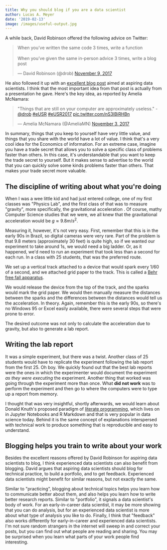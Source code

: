 ```yaml
---
title: Why you should blog if you are a data scientist
author: Lucas A. Meyer
date: '2019-02-13'
image: /images/useful-output.jpg
---
```


A while back, David Robinson offered the following advice on Twitter:

<blockquote class="twitter-tweet"><p lang="en" dir="ltr">When you’ve written the same code 3 times, write a function<br> <br>When you’ve given the same in-person advice 3 times, write a blog post</p>&mdash; David Robinson (@drob) <a href="https://twitter.com/drob/status/928447584712253440?ref_src=twsrc%5Etfw">November 9, 2017</a></blockquote> <script async src="https://platform.twitter.com/widgets.js" charset="utf-8"></script>

He also followed it up with an [excellent blog post](http://varianceexplained.org/r/start-blog/) aimed at aspiring data scientists. I think that the most important idea from that post is actually from a presentation he gave. Here's the key idea, as reported by Amelia McNamara:

<blockquote class="twitter-tweet"><p lang="en" dir="ltr">&quot;Things that are still on your computer are approximately useless.&quot; -<a href="https://twitter.com/drob?ref_src=twsrc%5Etfw">@drob</a> <a href="https://twitter.com/hashtag/eUSR?src=hash&amp;ref_src=twsrc%5Etfw">#eUSR</a> <a href="https://twitter.com/hashtag/eUSR2017?src=hash&amp;ref_src=twsrc%5Etfw">#eUSR2017</a> <a href="https://t.co/nS3IBiRHBn">pic.twitter.com/nS3IBiRHBn</a></p>&mdash; Amelia McNamara (@AmeliaMN) <a href="https://twitter.com/AmeliaMN/status/926509282874585089?ref_src=twsrc%5Etfw">November 3, 2017</a></blockquote> <script async src="https://platform.twitter.com/widgets.js" charset="utf-8"></script>

In summary, things that you keep to yourself have very little value, and things that you share with the world have a lot of value. I think that's a very cool idea for the Economics of information. For an extreme case, imagine you have a trade secret that allows you to solve a specific class of problems faster than others. In this case, it's understandable that you want to keep the trade secret to yourself. But it makes sense to advertise to the world that you can quickly solve some kinds problems faster than others. That makes your trade secret more valuable.

## The discipline of writing about what you're doing

When I was a wee little kid and had just entered college, one of my first classes was "Physics Lab", and the first class of that was to measure "gravity", more specifically, the gravitational acceleration . Of course, mathy Computer Science studies that we were, we all knew that the gravitational acceleration would be $g \approx 9.8 m/s^2$. 

Measuring it, however, it's not very easy. First, remember that this is in the early 90s in Brazil, so digital cameras were very rare. Part of the problem is that 9.8 meters (approximately 30 feet) is quite high, so if we wanted our experiment to take around 1s, we would need a big ladder. Or, as it happened, we'd need to run an experiment that took less than a second for each run. In a class with 25 students, that was the preferred route. 

We set up a vertical track attached to a device that would spark every 1/60 of a second, and we attached grid paper to the track. This is called a [Behr free fall apparatus](https://cse.wwu.edu/physics/acceleration-due-gravity-behr-free-fall-apparatus-and-spark-timer). 

We would release the device from the top of the track, and the sparks would mark the grid paper. We would then manually measure the distances between the sparks and the differences between the distances would tell us the acceleration. In theory. Again, remember this is the early 90s, so there's no Windows 95 or Excel easily available, there were several steps that were prone to error. 

The desired outcome was not only to calculate the acceleration due to gravity, but also to generate a lab report.

## Writing the lab report 

It was a simple experiment, but there was a twist. Another class of 25 students would have to replicate the experiment following the lab report from the first 25. Oh boy. We quickly found out that the best lab reports were the ones in which the experimenter would document the experiment *as they were executing* the experiment. Another thing that worked was going through the experiment more than once. What **did not work** was to perform the experiment and then go to where the computers were to type up a report from memory. 

I thought that was very insightful, shortly afterwards, we would learn about Donald Knuth's proposed paradigm of [literate programming](https://en.wikipedia.org/wiki/Literate_programming), which lives on in Jupyter Notebooks and R Markdown and that is very popular in data science today. Behind it is the same concept of explanations interspersed with technical work to produce something that is reproducible and easy to understand.

## Blogging helps you train to write about your work

Besides the excellent reasons offered by David Robinson for aspiring data scientists to blog, I think experienced data scientists can also benefit from blogging. David argues that aspiring data scientists should blog for technical practice, to build a portfolio, and to get feedback. Experienced data scientists might benefit for similar reasons, but not exactly the same. 

Similar to "practicing", blogging about technical topics helps you learn how to communicate better about them, and also helps you learn how to write better research reports. Similar to "portfolio", it signals a data scientist's body of work. For an early-in-career data scientist, it may be more showing that you can do analysis, but for an experienced data scientist is more about what type of analysis you like to do. Finally, I think that "feedback" also works differently for early-in-career and experienced data scientists. I'm not sure random strangers in the internet will sweep in and correct your posts, but you can find out what people are reading and sharing. You may be surprised when you learn what parts of your work people find interesting.

